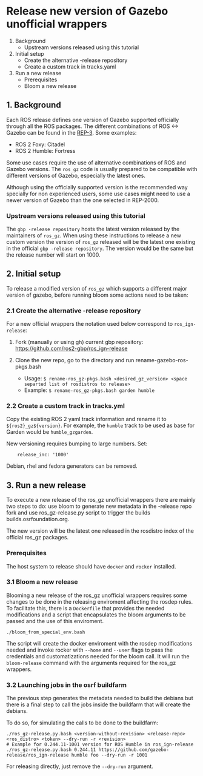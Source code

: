 # Release new version of Gazebo unofficial wrappers

1. Background
   * Upstream versions released using this tutorial
2. Initial setup
   * Create the alternative -release repository
   * Create a custom track in tracks.yaml
3. Run a new release
   * Prerequisites
   * Bloom a new release 

## 1. Background

Each ROS release defines one version of Gazebo supported officially through
all the ROS packages. The different combinations of ROS <-> Gazebo can be
found in the [REP-3](http://www.ros.org/reps/rep-2000.html). Some examples:

 * ROS 2 Foxy: Citadel
 * ROS 2 Humble: Fortress

Some use cases require the use of alternative combinations of ROS and Gazebo
versions. The `ros_gz` code is usually prepared to be compatible with
different versions of Gazebo, especially the latest ones.

Although using the officially supported version is the recommended way
specially for non experienced users, some use cases might need to use a
newer version of Gazebo than the one selected in REP-2000.

### Upstream versions released using this tutorial

The `gbp -release repository` hosts the latest version released by the
maintainers of `ros_gz`. When using these instructions to release a new custom
version the version of `ros_gz` released will be the latest one existing in the
official `gbp -release repository`. The version would be the same but the
release number will start on 1000.

## 2. Initial setup 

To release a modified version of `ros_gz` which supports a different major
version of gazebo, before running bloom some actions need to be taken:

### 2.1 Create the alternative -release repository

For a new official wrappers the notation used below correspond to `ros_ign-release`:

 1. Fork (manually or using gh) current gbp repository:
    https://github.com/ros2-gbp/ros_ign-release

 1. Clone the new repo, go to the directory and run rename-gazebo-ros-pkgs.bash
    - Usage: `$ rename-ros_gz-pkgs.bash <desired_gz_version> <space separted list of rosdistros to release>`
    - Example: `$ rename-ros_gz-pkgs.bash garden humble`


### 2.2 Create a custom track in tracks.yml

Copy the existing ROS 2 yaml track information and rename it to `${ros2}_gz${version}`.
For example, the `humble` track to be used as base for Garden would be `humble_gzgarden`.

New versioning requires bumping to large numbers. Set:

```
    release_inc: '1000'
```

Debian, rhel and fedora generators can be removed.

## 3. Run a new release

To execute a new release of the ros_gz unofficial wrappers there are mainly two
steps to do: use bloom to generate new metadata in the -release repo fork and
use ros_gz-release.py script to trigger the builds builds.osrfoundation.org.

The new version will be the latest one released in the rosdistro index of the
official ros_gz packages.

### Prerequisites

The host system to release should have `docker` and `rocker` installed.

### 3.1 Bloom a new release

Blooming a new release of the ros_gz unofficial wrappers requires some changes
to be done in the releasing enviroment affecting the rosdep rules. To facilitate
this, there is a `Dockerfile` that provides the needed modifications and a script
that encapsulates the bloom arguments to be passed and the use of this enviroment.

```
./bloom_from_special_env.bash
```

The script will create the docker enviroment with the rosdep modifications needed
and invoke rocker with `--home` and `--user` flags to pass the credentials and
customatizations needed for the bloom call. It will run the `bloom-release` command
with the arguments required for the ros_gz wrappers.

### 3.2 Launching jobs in the osrf buildfarm

The previous step generates the metadata needed to build the debians but there is
a final step to call the jobs inside the buildfarm that will create the debians.

To do so, for simulating the calls to be done to the buildfarm:

```
./ros_gz-release.py.bash <version-without-revision> <release-repo> <ros_distro> <token> --dry-run -r <revision>
# Example for 0.244.11-1001 version for ROS Humble in ros_ign-release
./ros_gz-release.py.bash 0.244.11 https://github.com/gazebo-release/ros_ign-release humble foo --dry-run -r 1001
```

For releasing directly, just remove the `--dry-run` argument.
